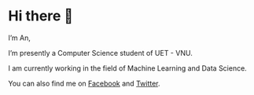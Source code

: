 # Hi there 👋

I’m An,

I’m presently a Computer Science student of UET - VNU.

I am currently working in the field of Machine Learning and Data Science.

You can also find me on [Facebook](https://www.facebook.com/dqa2003) and [Twitter](https://twitter.com/daoquyan).


<!---
daoquyan2003/daoquyan2003 is a ✨ special ✨ repository because its `README.md` (this file) appears on your GitHub profile.
You can click the Preview link to take a look at your changes.
--->
